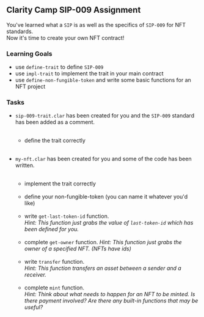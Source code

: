 ## Clarity Camp SIP-009 Assignment

You've learned what a `SIP` is as well as the specifics of `SIP-009` for NFT standards. <br>
Now it's time to create your own NFT contract!

### Learning Goals

- use `define-trait` to define `SIP-009`
- use `impl-trait` to implement the trait in your main contract
- use `define-non-fungible-token` and write some basic functions for an NFT project

### Tasks

- `sip-009-trait.clar` has been created for you and the `SIP-009` standard has been added as a comment.<br><br>
  - define the trait correctly<br><br>

- `my-nft.clar` has been created for you and some of the code has been written.<br><br>
  - implement the trait correctly<br><br>
  - define your non-fungible-token (you can name it whatever you'd like)<br><br>
  - write `get-last-token-id` function.<br>
  *Hint: This function just grabs the value of `last-token-id` which has been defined for you.*<br><br>
  - complete `get-owner` function. *Hint: This function just grabs the owner of a specified NFT. (NFTs have ids)*<br><br>
  - write `transfer` function.<br>
  *Hint: This function transfers an asset between a sender and a receiver.*<br><br>
  - complete `mint` function.<br>
  *Hint: Think about what needs to happen for an NFT to be minted. Is there payment involved? Are there any built-in functions that may be useful?*
